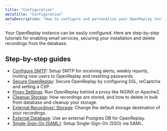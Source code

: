 ```yaml
---
title: "Configuration"
metaTitle: "Configuration"
metaDescription: "How to configure and personalize your OpenReplay instance."
---
```


Your OpenReplay instance can be easily configured. Here are step-by-step tutorials for enabling email services, securing your installation and delete recordings from the database.

## Step-by-step guides
- [Configure SMTP](/configuration/configure-smtp): Setup SMTP for receiving alerts, weekly reports, inviting new users to OpenReplay and resetting passwords.
- [Secure OpenReplay](/configuration/secure-or): Secure OpenReplay by configuring SSL, reCaptcha and setting a CSP.
- [Proxy Settings](/configuration/proxy-settings): Run OpenReplay behind a proxy like NGINX or Apache2.
- [Cleanup Storage](/configuration/cleanup-storage): How recordings are stored, and how to delete in bulk from database and cleanup your storage.
- [External Recordings' Storage](/configuration/external-storage): Change the default storage destination of your recordings.
- [External Database](/configuration/external-db): Use an external Postgres DB for OpenReplay.
- [Single-Sign-On (SAML)](/configuration/sso): Setup Single-Sign-On (SSO) via SAML.
